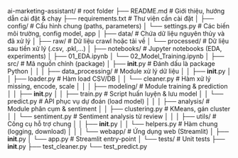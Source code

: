 ai-marketing-assistant/        # root folder
├── README.md                 # Giới thiệu, hướng dẫn cài đặt & chạy
├── requirements.txt          # Thư viện cần cài đặt
│
├── config/                   # Cấu hình chung (paths, parameters)
│   └── settings.py           # Các biến môi trường, config model, app
│
├── data/                     # Chứa dữ liệu nguyên thủy và đã xử lý
│   ├── raw/                  # Dữ liệu crawl hoặc tải về
│   └── processed/            # Dữ liệu sau tiền xử lý (.csv, .pkl,...)
│
├── notebooks/                # Jupyter notebooks (EDA, experiments)
│   ├── 01_EDA.ipynb
│   └── 02_Model_Training.ipynb
│
├── src/                      # Mã nguồn chính (package)
│   ├── __init__.py           # Đánh dấu là package Python
│   │
│   ├── data_processing/      # Module xử lý dữ liệu
│   │   ├── __init__.py
│   │   ├── loader.py         # Hàm load CSV/DB
│   │   └── cleaner.py        # Hàm xử lý missing, encode, scale
│   │
│   ├── modeling/             # Module training & prediction
│   │   ├── __init__.py
│   │   ├── train.py          # Script huấn luyện & lưu model
│   │   └── predict.py        # API phục vụ dự đoán (load model)
│   │
│   ├── analysis/             # Module phân cụm & sentiment
│   │   ├── clustering.py     # KMeans, gán cluster
│   │   └── sentiment.py      # Sentiment analysis từ review
│   │
│   ├── utils/                # Công cụ hỗ trợ chung
│   │   ├── __init__.py
│   │   └── helpers.py        # Hàm chung (logging, download)
│   │
│   └── webapp/               # Ứng dụng web (Streamlit)
│       ├── __init__.py
│       └── app.py            # Streamlit entry-point
│
└── tests/                    # Unit tests
    ├── __init__.py
    ├── test_cleaner.py
    └── test_predict.py